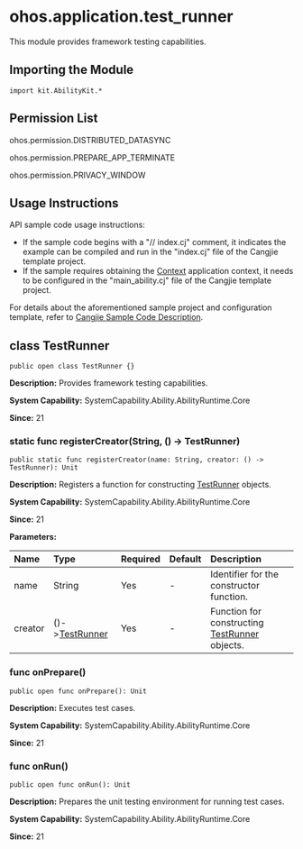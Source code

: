 # ohos.application.test_runner

This module provides framework testing capabilities.

## Importing the Module

```cangjie
import kit.AbilityKit.*
```

## Permission List

ohos.permission.DISTRIBUTED_DATASYNC

ohos.permission.PREPARE_APP_TERMINATE

ohos.permission.PRIVACY_WINDOW

## Usage Instructions

API sample code usage instructions:

- If the sample code begins with a "// index.cj" comment, it indicates the example can be compiled and run in the "index.cj" file of the Cangjie template project.
- If the sample requires obtaining the [Context](./cj-apis-app-ability-ui_ability.md#class-context) application context, it needs to be configured in the "main_ability.cj" file of the Cangjie template project.

For details about the aforementioned sample project and configuration template, refer to [Cangjie Sample Code Description](../cj-development-intro.md#仓颉示例代码说明).

## class TestRunner

```cangjie
public open class TestRunner {}
```

**Description:** Provides framework testing capabilities.

**System Capability:** SystemCapability.Ability.AbilityRuntime.Core

**Since:** 21

### static func registerCreator(String, () -> TestRunner)

```cangjie
public static func registerCreator(name: String, creator: () -> TestRunner): Unit
```

**Description:** Registers a function for constructing [TestRunner](#class-testrunner) objects.

**System Capability:** SystemCapability.Ability.AbilityRuntime.Core

**Since:** 21

**Parameters:**

| Name | Type | Required | Default | Description |
|:---|:---|:---|:---|:---|
| name | String | Yes | - | Identifier for the constructor function. |
| creator | ()->[TestRunner](#class-testrunner) | Yes | - | Function for constructing [TestRunner](#class-testrunner) objects. |

### func onPrepare()

```cangjie
public open func onPrepare(): Unit
```

**Description:** Executes test cases.

**System Capability:** SystemCapability.Ability.AbilityRuntime.Core

**Since:** 21

### func onRun()

```cangjie
public open func onRun(): Unit
```

**Description:** Prepares the unit testing environment for running test cases.

**System Capability:** SystemCapability.Ability.AbilityRuntime.Core

**Since:** 21